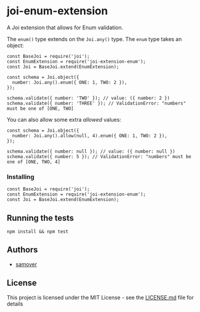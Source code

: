 # joi-enum-extension

A Joi extension that allows for Enum validation.

The `enum()` type extends on the `Joi.any()` type. The `enum` type takes an object:

```
const BaseJoi = require('joi');
const EnumExtension = require('joi-extension-enum');
const Joi = BaseJoi.extend(EnumExtension);

const schema = Joi.object({
  number: Joi.any().enum({ ONE: 1, TWO: 2 }),
});

schema.validate({ number: 'TWO' }); // value: ({ number: 2 })
schema.validate({ number: 'THREE' }); // ValidationError: "numbers" must be one of [ONE, TWO]
```

You can also allow some extra *allowed* values:

```
const schema = Joi.object({
  number: Joi.any().allow(null, 4).enum({ ONE: 1, TWO: 2 }),
});

schema.validate({ number: null }); // value: ({ number: null })
schema.validate({ number: 5 }); // ValidationError: "numbers" must be one of [ONE, TWO, 4]
```

### Installing

```
const BaseJoi = require('joi');
const EnumExtension = require('joi-extension-enum');
const Joi = BaseJoi.extend(EnumExtension);
```

## Running the tests

`npm install && npm test`

## Authors

* [samover](https://github.com/samover)

## License

This project is licensed under the MIT License - see the [LICENSE.md](LICENSE.md) file for details
